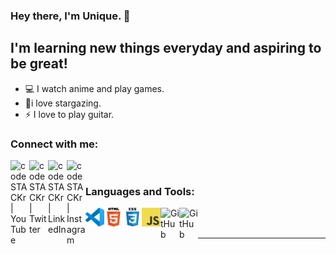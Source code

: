 ### Hey there, I'm Unique. 👋

## I'm learning new things everyday and aspiring to be great!

- 💻 I watch anime and play games.
- 🌃i love stargazing.
- ⚡ I love to play guitar.

### Connect with me:

[<img align="left" alt="codeSTACKr | YouTube" width="30px" src="https://brandslogos.com/wp-content/uploads/thumbs/youtube-icon-logo-vector.svg" />][youtube]
[<img align="left" alt="codeSTACKr | Twitter" width="30px" src="https://logodownload.org/wp-content/uploads/2014/09/twitter-logo-4.png  " />][twitter]
[<img align="left" alt="codeSTACKr | LinkedIn" width="30px" src="https://upload.wikimedia.org/wikipedia/commons/thumb/c/ca/LinkedIn_logo_initials.png/640px-LinkedIn_logo_initials.png" />][linkedin]
[<img align="left" alt="codeSTACKr | Instagram" width="30px" src="https://upload.wikimedia.org/wikipedia/commons/thumb/a/a5/Instagram_icon.png/2048px-Instagram_icon.png" />][instagram]

<br />

### Languages and Tools:

[<img align="left" alt="Visual Studio Code" width="30px" src="https://raw.githubusercontent.com/github/explore/80688e429a7d4ef2fca1e82350fe8e3517d3494d/topics/visual-studio-code/visual-studio-code.png" />][vscode]
[<img align="left" alt="HTML5" width="30px" src="https://raw.githubusercontent.com/github/explore/80688e429a7d4ef2fca1e82350fe8e3517d3494d/topics/html/html.png" />][html]
[<img align="left" alt="CSS3" width="30px" src="https://raw.githubusercontent.com/github/explore/80688e429a7d4ef2fca1e82350fe8e3517d3494d/topics/css/css.png" />][css]
[<img align="left" alt="JavaScript" width="30px" src="https://raw.githubusercontent.com/github/explore/80688e429a7d4ef2fca1e82350fe8e3517d3494d/topics/javascript/javascript.png" />][js]
[<img align="left" alt="GitHub" width="30px" src="https://www.pinclipart.com/picdir/middle/396-3965857_c-c-programming-language-logo-clipart.png" />][c]
[<img align="left" alt="GitHub" width="30px" src="https://www.vectorlogo.zone/logos/git-scm/git-scm-icon.svg" />][github]

<br />
<br />

---

[course]: http://vsCodeHero.com
[twitter]: https://twitter.com/uniquesht1
[youtube]: https://www.youtube.com/channel/UCja2cqHz7sWty9iGlScBx1w
[instagram]: https://www.instagram.com/unique_shrestha_
[linkedin]: https://www.linkedin.com/in/unique-shrestha-8207131b0/
[c]: https://www.learn-c.org
[vscode]: https://code.visualstudio.com/learn
[html]: https://html.com
[css]: https://www.w3schools.com/css
[js]: https://www.javascript.com
[github]: https://git-scm.com/
